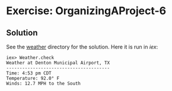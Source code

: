 # Exercise: OrganizingAProject-6

## Solution
See the [weather](./weather) directory for the solution. Here it is run in *iex*:
```
iex> Weather.check
Weather at Denton Municipal Airport, TX
---------------------------------------
Time: 4:53 pm CDT
Temperature: 92.0° F
Winds: 12.7 MPH to the South
```
